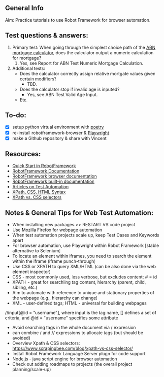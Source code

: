 ## General Info
Aim: Practice tutorials to use Robot Framework for browser automation. 

## Test questions & answers: 
1) Primary test: When going through the simplest choice path of the [ABN mortgage calculator](https://www.abnamro.nl/nl/prive/hypotheken/maximale-hypotheek-berekenen.html), does the calculator output a numeric calculation for mortgage? 
   1) Yes, see Report for ABN Test Numeric Mortgage Calculation.
2) Additional tests: 
    - Does the calculator correctly assign relative mortgate values given certain modifiers? 
      - TBD.
    - Does the calculator stop if invalid age is inputed? 
      - Yes, see ABN Test Valid Age Input.
    - Etc. 

## To-do:
- [x] setup python virtual environment with [poetry](https://michaelcurrin.github.io/dev-cheatsheets/cheatsheets/package-managers/python/poetry.html)
- [x] re-install robotframework-browser & [Playwright](https://playwright.dev/docs/intro)
- [x] make a Github repository & share with Vincent

## Resources: 
- [Quick Start in RobotFramework](https://github.com/robotframework/QuickStartGuide/blob/master/QuickStart.rst)
- [RobotFramework Documentation](https://robotframework.org/robotframework/latest/RobotFrameworkUserGuide.html#installing-using-pip)
- [RobotFramework browser documentation](https://marketsquare.github.io/robotframework-browser/Browser.html)
- [RobotFramework built-in documentation](https://robotframework.org/robotframework/6.0.2/libraries/BuiltIn.html?_ga=2.223392667.1631393726.1683372460-868379529.1683372460#library-documentation-top)
- [Articles on Test Automation](https://testersdock.com/)
- [XPath, CSS, HTML Syntax](https://www.w3schools.com/xml/xpath_syntax.asp#gsc.tab=0)
- [XPath vs. CSS selectors](https://www.scrapingbee.com/blog/xpath-vs-css-selector/)

## Notes & General Tips for Web Test Automation: 
- When installing new packages >> RESTART VS code project 
- Use Mozilla Firefox for webpage automation 
- When test automation projects scale up, keep Test Cases and Keywords apart 
- For browser automation, use Playwright within Robot Framework [stable alternative to Selenium]
- To locate an element within iframes, you need to search the element within the iframe (iframe punch-through)
- Use CSS or XPATH to query XML/HTML (can be also done via the web element inspector)
- CSS - most commonly used, less verbose, but excludes content; # = id 
- XPATH - great for searchiing tag content, hierarchy (parent, child, sibling, etc.)
- Aim to automate with reference to unique and stationary properties of the webpage (e.g., hierarchy can change) 
- XML - user-defined tags; HTML - universal for building webpages

//input[@id = "username"], where input is the tag name, [] defines a set of criteria, and @id = "username" specifies some attribute

- Avoid searching tags in the whole document via / expression
- can combine / and // expressions to allocate tags (but should be avoided) 
- Overview Xpath & CSS selectors: https://www.scrapingbee.com/blog/xpath-vs-css-selector/ 
- Install Robot Framework Language Server plugn for code support 
- Node.js - java script engine for browser automation
- Check out adding roadmaps to projects (the overall project planning/scale-up)


